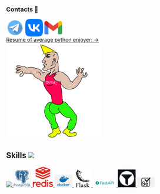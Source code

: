 ### Contacts 📨
<a href = 'https://t.me/donqhomo'> <img width = '48px' align= 'center' src="https://github.com/bubblesortdudoser/bubblesortdudoser/blob/main/img/telegram-icon.png"/></a> 
<a href = 'https://vk.com/bogomoloviv'> <img width = '48px' align= 'center' src="https://github.com/bubblesortdudoser/bubblesortdudoser/blob/main/img/vk-icon.png"/></a> 
<a href = 'https://mail.google.com/mail/?view=cm&source=mailto&to=qhomop@gmail.com'> <img width = '48px' align= 'center' src="https://github.com/bubblesortdudoser/bubblesortdudoser/blob/main/img/gmail-icon.png"/></a> 
<br/>
[Resume of average python enjoyer: →](https://docs.google.com/document/d/1hvXMOy-faORywFbC-LexXfW8WvGdirFfstURlDiD2BU/edit#heading=h.qetebnx38gvk)
<img width = '256px' align= 'center' src="https://github.com/bubblesortdudoser/bubblesortdudoser/blob/main/img/Chad.png"/>
<br/>

<div>

<h2> Skills <img src = "https://media2.giphy.com/media/QssGEmpkyEOhBCb7e1/giphy.gif?cid=ecf05e47a0n3gi1bfqntqmob8g9aid1oyj2wr3ds3mg700bl&rid=giphy.gif" width = 32px> </h2>
<a href= https://github.com/bubblesortdudoser?tab=repositories&q=&type=&language=python&sort= > <img width ='32px' src ='https://raw.githubusercontent.com/rahulbanerjee26/githubAboutMeGenerator/main/icons/python.svg'> </a>
<a href= https://github.com/bubblesortdudoser > <img width ='48px' src ='https://github.com/bubblesortdudoser/bubblesortdudoser/blob/main/img/pg.png'> </a>
<a href= https://github.com/bubblesortdudoser > <img width ='56px' src ='https://github.com/bubblesortdudoser/bubblesortdudoser/blob/main/img/redis.png'> </a>
<a href= https://github.com/bubblesortdudoser > <img width ='48px' src ='https://github.com/bubblesortdudoser/bubblesortdudoser/blob/main/img/dcoker.png'> </a>
<a href= https://github.com/bubblesortdudoser > <img width ='48px' src ='https://github.com/bubblesortdudoser/bubblesortdudoser/blob/main/img/flask.png'> </a>
<a href= https://github.com/bubblesortdudoser > <img width ='64px' src ='https://github.com/bubblesortdudoser/bubblesortdudoser/blob/main/img/fastapi.png'> </a>
<a href= https://github.com/bubblesortdudoser > <img width ='48px' src ='https://github.com/bubblesortdudoser/bubblesortdudoser/blob/main/img/pydantic.png'> </a>
<a href= https://github.com/bubblesortdudoser > <img width ='48px' src ='https://github.com/bubblesortdudoser/bubblesortdudoser/blob/main/img/selenium.png'> </a>

<br>

</div>
